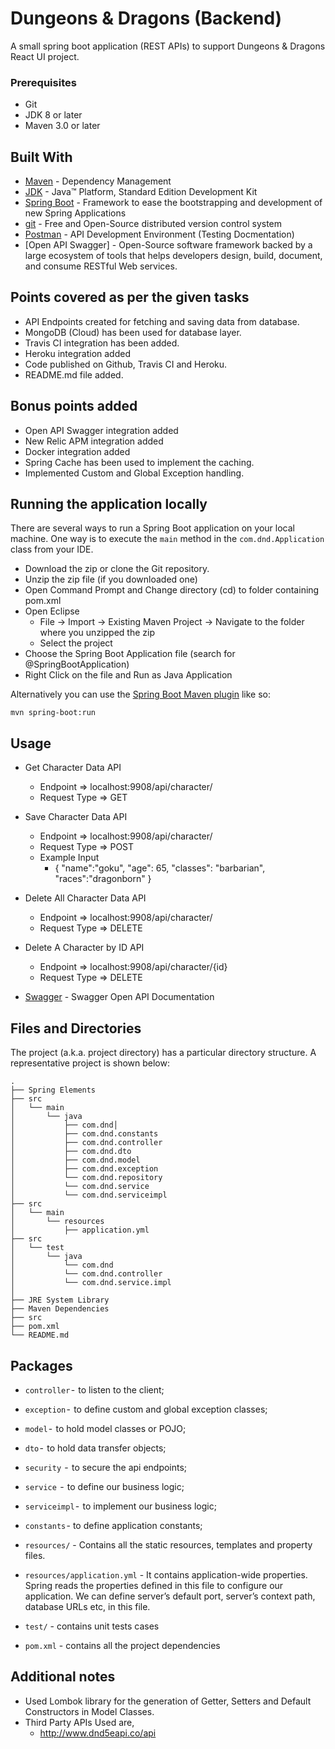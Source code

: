 # Dungeons & Dragons (Backend)

A small spring boot application (REST APIs) to support Dungeons & Dragons React UI project.

### Prerequisites
* Git
* JDK 8 or later
* Maven 3.0 or later

## Built With

* [Maven](https://maven.apache.org/) - Dependency Management
* [JDK](http://www.oracle.com/technetwork/java/javase/downloads/jdk8-downloads-2133151.html) - Java™ Platform, Standard Edition Development Kit 
* [Spring Boot](https://spring.io/projects/spring-boot) - Framework to ease the bootstrapping and development of new Spring Applications
* [git](https://git-scm.com/) - Free and Open-Source distributed version control system 
* [Postman](https://www.getpostman.com/) - API Development Environment (Testing Docmentation)
* [Open API Swagger] - Open-Source software framework backed by a large ecosystem of tools that helps developers design, build, document, and consume RESTful Web services.

## Points covered as per the given tasks

- API Endpoints created for fetching and saving data from database.
- MongoDB (Cloud) has been used for database layer.
- Travis CI integration has been added.
- Heroku integration added
- Code published on Github, Travis CI and Heroku.
- README.md file added.

## Bonus points added
- Open API Swagger integration added
- New Relic APM integration added
- Docker integration added
- Spring Cache has been used to implement the caching.
- Implemented Custom and Global Exception handling. 

## Running the application locally

There are several ways to run a Spring Boot application on your local machine. One way is to execute the `main` method in the `com.dnd.Application` class from your IDE.

- Download the zip or clone the Git repository.
- Unzip the zip file (if you downloaded one)
- Open Command Prompt and Change directory (cd) to folder containing pom.xml
- Open Eclipse 
   - File -> Import -> Existing Maven Project -> Navigate to the folder where you unzipped the zip
   - Select the project
- Choose the Spring Boot Application file (search for @SpringBootApplication)
- Right Click on the file and Run as Java Application

Alternatively you can use the [Spring Boot Maven plugin](https://docs.spring.io/spring-boot/docs/current/reference/html/build-tool-plugins-maven-plugin.html) like so:

```shell
mvn spring-boot:run
```

## Usage

* Get Character Data API
  -   Endpoint => localhost:9908/api/character/
  -   Request Type => GET

* Save Character Data API
  -   Endpoint => localhost:9908/api/character/
  -   Request Type => POST
  -   Example Input 
      - {
        	"name":"goku",
        	"age": 65,
        	"classes": "barbarian",
        	"races":"dragonborn"
        }


* Delete All Character Data API
  -   Endpoint => localhost:9908/api/character/
  -   Request Type => DELETE
  
* Delete A Character by ID API
  -   Endpoint => localhost:9908/api/character/{id}
  -   Request Type => DELETE
                
* [Swagger](http://localhost:9908/swagger-ui.html) - Swagger Open API Documentation

## Files and Directories

The project (a.k.a. project directory) has a particular directory structure. A representative project is shown below:

```
.
├── Spring Elements
├── src
│   └── main
│       └── java
│           ├── com.dnd│
│           ├── com.dnd.constants
│           ├── com.dnd.controller
│           ├── com.dnd.dto
│           ├── com.dnd.model
│           ├── com.dnd.exception
│           └── com.dnd.repository
│           └── com.dnd.service
│           └── com.dnd.serviceimpl
├── src
│   └── main
│       └── resources
│           ├── application.yml
├── src
│   └── test
│       └── java
│           └── com.dnd
│           └── com.dnd.controller
│           └── com.dnd.service.impl
│ 
├── JRE System Library
├── Maven Dependencies
├── src
├── pom.xml
└── README.md
```

## Packages

- `controller` -  to listen to the client;
- `exception` -  to define custom and global exception classes;
- `model` -  to hold model classes or POJO;
- `dto` -  to hold data transfer objects;
- `security`  -  to secure the api endpoints;
- `service`  -  to define our business logic;
- `serviceimpl` -  to implement our business logic;
- `constants` - to define application constants;
- `resources/` - Contains all the static resources, templates and property files.
- `resources/application.yml` - It contains application-wide properties. Spring reads the properties defined in this file to configure our application. We can define server’s default port, server’s context path, database URLs etc, in this file.

- `test/` - contains unit tests cases

- `pom.xml` - contains all the project dependencies

## Additional notes

- Used Lombok library for the generation of Getter, Setters and Default Constructors in Model Classes.
- Third Party APIs Used are,
  - http://www.dnd5eapi.co/api
